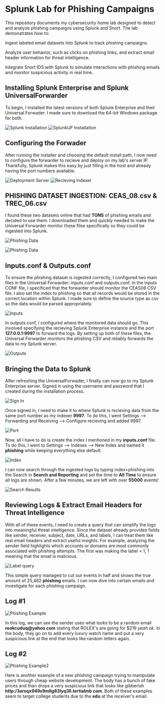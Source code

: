 # Splunk Lab for Phishing Campaigns

This repository documents my cybersecurity home lab designed to detect and analyze phishing campaigns using Splunk and Snort. The lab demonstrates how to:

Ingest labeled email datasets into Splunk to track phishing campaigns.

Analyze user behavior, such as clicks on phishing links, and extract email header information for threat intelligence.

Integrate Snort IDS with Splunk to simulate interactions with phishing emails and monitor suspicious activity in real time.


## Installing Splunk Enterprise and Splunk UniversalForwarder

To begin, I installed the latest versions of both Splunk Enterprise and their Universal Forwader. I made sure to download the 64-bit Windows package for both.


![Splunk Installation](images/splunk_download.png)
![SplunkUF Installation](images/splunkUF_download.png)

## Configuring the Forwader

After running the installer and choosing the default install path, I now need to configure the forwarder to recieve and deploy on my lab's server IP. Thankfully, Splunk makes this easy by just filling in the host and already having the port numbers available.

![Deployment Server](images/configuring_forwarder.png)
![Recieving Indexer](images/configuring_indexer.png)

## PHISHING DATASET INGESTION: CEAS_08.csv & TREC_06.csv 

I found these two datasets online that had **TONS** of phishing emails and decided to use them. I downloaded them and quickly needed to make the Universal Forwarder monitor these filse specifically so they could be ingested into Splunk. 

![Phishing Data](images/ceas08.png)

![Phishing Data](images/trec_06.png)

## Inputs.conf & Outputs.conf

To ensure the phishing dataset is ingested correctly, I configured two main files in the Universal Forwarder: inputs.conf and outputs.conf. In the inputs CONF file, I specificed that the forwarder should monitor the CEAS08 CSV file. I also set the index to phishing so that all records would be stored in the correct location within Splunk. I made sure to define the source type as csv so the data would be parsed appropriately.

![Inputs](images/inputs.png)

In outputs.conf, I configured where the monitored data should go. This involved specifying the recieving Splunk Enterprise instance and the port **127.0.0.1:9997** to forward the logs. By setting up both of these files, the Universal Forwarder monitors the phishing CSV and reliably forwards the data to my Splunk server.

![Outputs](images/outputs.png)

## Bringing the Data to Splunk

After refreshing the UniversalForwader, I finally can now go to my Splunk Enterprise server. Signed in using the username and password that I created during the installation process.

![Sign In](images/sign_in.png)

Once signed in, I need to make it to where Splunk is recieving data from the same port number as my indexer **9997**. To do this, I went Settings --> Forwarding and Receiving --> Configure recieving and added 9997. 

![Port](images/receiving_port.png)

Now, all I have to do is create the index I mentioned in my **inputs.conf** file. To do this, I went to Settings --> Indexes --> New Index and named it **phishing** while keeping everything else default.

![Index](images/index.png)

I can now search through the ingested logs by typing index=phishing into the Search in **Search and Reporting** and set the time to **All Time** to ensure all logs are shown. After a few minutes, we are left with over **55000** events! 

![Search Results](images/searchresults.png)

## Reviewing Logs & Extract Email Headers for Threat Intelligence

With all of these events, I need to create a query that can simplify the logs into meaningful threat intelligence. Since the dataset already provides fields like sender, receiver, subject, date, URLs, and labels, I can treat them like real email headers and extract useful insights. For example, analyzing the sender field highlights which accounts or domains are most commonly associated with phishing attempts. The first was making the label = 1, 1 meaning that the email is malicious.

![Label query](images/label.png)

This simple query managed to cut our events in half and shows the true amount of 25,462 **phishing** emails. I can now dive into certain emails and investigate for each phishing campaign. 

## Log #1

![Phishing Example](images/phishinglog.png)

In this log, we can see the sender uses what looks to be a random email **rookcuduq@yahoo com** stating that ROLEX's are going for $219 *yeah ok*. In the body, they go on to add every luxury watch name and put a very suspicious link at the end that looks like random letters again. 

## Log #2

![Phishing Example2](images/phishinglog2.png)

Here is another example of a new phishing campaign trying to manipulate users through cheap website development. The body has a bunch of fake prices and than drops a very suspicious link that looks like gibberish **http:/3arsqx949s9mllg83lyq3ll.tertialmb com**. Both of these examples seem to target college students due to the **edu** at the receiver's email. 








